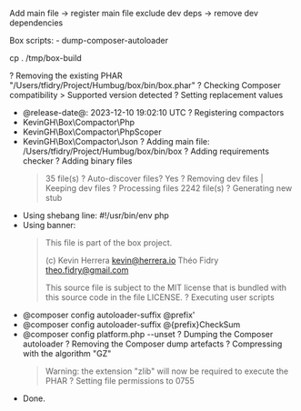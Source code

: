 Add main file -> register main file
exclude dev deps -> remove dev dependencies

Box scripts:
    - dump-composer-autoloader

cp . /tmp/box-build

? Removing the existing PHAR "/Users/tfidry/Project/Humbug/box/bin/box.phar"
? Checking Composer compatibility
    > Supported version detected
? Setting replacement values
  + @release-date@: 2023-12-10 19:02:10 UTC
? Registering compactors
  + KevinGH\Box\Compactor\Php
  + KevinGH\Box\Compactor\PhpScoper
  + KevinGH\Box\Compactor\Json
? Adding main file: /Users/tfidry/Project/Humbug/box/bin/box
? Adding requirements checker
? Adding binary files
    > 35 file(s)
? Auto-discover files? Yes
? Removing dev files | Keeping dev files
? Processing files
    > 2242 file(s)
? Generating new stub
  - Using shebang line: #!/usr/bin/env php
  - Using banner:
    > This file is part of the box project.
    >
    > (c) Kevin Herrera <kevin@herrera.io>
    > Théo Fidry <theo.fidry@gmail.com>
    >
    > This source file is subject to the MIT license that is bundled
    > with this source code in the file LICENSE.
? Executing user scripts
  - @composer config autoloader-suffix @prefix'
  - @composer config autoloader-suffix @{prefix}CheckSum
  - @composer config platform.php --unset
? Dumping the Composer autoloader
? Removing the Composer dump artefacts
? Compressing with the algorithm "GZ"
    > Warning: the extension "zlib" will now be required to execute the PHAR
? Setting file permissions to 0755
* Done.
